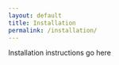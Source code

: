 ```yaml
---
layout: default
title: Installation
permalink: /installation/
---
```


Installation instructions go here
